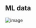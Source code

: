 ## ML data
![image](https://github.com/user-attachments/assets/5c62963a-2a13-4917-84be-5da7c7800073)
